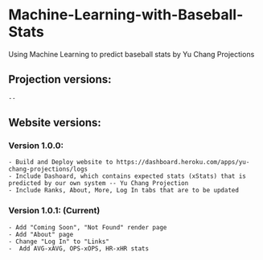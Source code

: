 # Machine-Learning-with-Baseball-Stats
Using Machine Learning to predict baseball stats
by Yu Chang Projections

## Projection versions:
    --

## Website versions:
### Version 1.0.0:
    - Build and Deploy website to https://dashboard.heroku.com/apps/yu-chang-projections/logs
    - Include Dashoard, which contains expected stats (xStats) that is predicted by our own system -- Yu Chang Projection
    - Include Ranks, About, More, Log In tabs that are to be updated
### Version 1.0.1: (Current)
    - Add "Coming Soon", "Not Found" render page
    - Add "About" page
    - Change "Log In" to "Links"
    -  Add AVG-xAVG, OPS-xOPS, HR-xHR stats